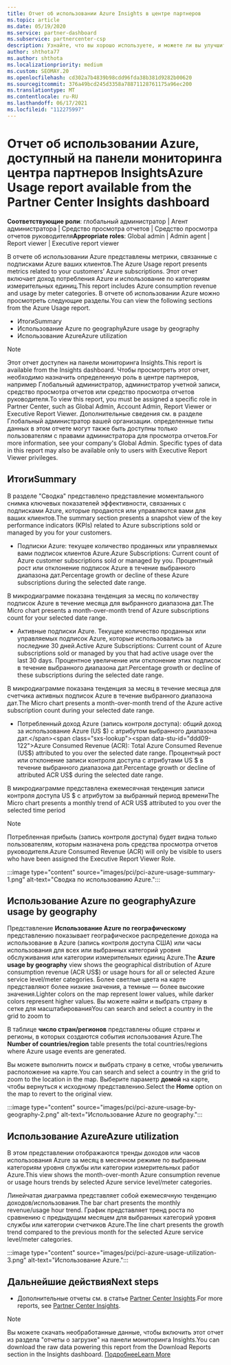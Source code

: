 ```yaml
---
title: Отчет об использовании Azure Insights в центре партнеров
ms.topic: article
ms.date: 05/19/2020
ms.service: partner-dashboard
ms.subservice: partnercenter-csp
description: Узнайте, что вы хорошо используете, и можете ли вы улучшить использование подписок Azure, которые вы продаете или управляете клиентами.
author: shthota77
ms.author: shthota
ms.localizationpriority: medium
ms.custom: SEOMAY.20
ms.openlocfilehash: cd302a7b4839b98cdd96fda38b381d9282b00620
ms.sourcegitcommit: 376a49bcd245d3358a78871128761175a96ec200
ms.translationtype: MT
ms.contentlocale: ru-RU
ms.lasthandoff: 06/17/2021
ms.locfileid: "112275997"
---
```

# <a name="azure-usage-report-available-from-the-partner-center-insights-dashboard"></a><span data-ttu-id="ddd09-103">Отчет об использовании Azure, доступный на панели мониторинга центра партнеров Insights</span><span class="sxs-lookup"><span data-stu-id="ddd09-103">Azure Usage report available from the Partner Center Insights dashboard</span></span>

<span data-ttu-id="ddd09-104">**Соответствующие роли**: глобальный администратор | Агент администратора | Средство просмотра отчетов | Средство просмотра отчетов руководителя</span><span class="sxs-lookup"><span data-stu-id="ddd09-104">**Appropriate roles**: Global admin | Admin agent | Report viewer | Executive report viewer</span></span>

<span data-ttu-id="ddd09-105">В отчете об использовании Azure представлены метрики, связанные с подписками Azure ваших клиентов.</span><span class="sxs-lookup"><span data-stu-id="ddd09-105">The Azure Usage report presents metrics related to your customers’ Azure subscriptions.</span></span> <span data-ttu-id="ddd09-106">Этот отчет включает доход потребления Azure и использование по категориям измерительных единиц.</span><span class="sxs-lookup"><span data-stu-id="ddd09-106">This report includes Azure consumption revenue and usage by meter categories.</span></span> <span data-ttu-id="ddd09-107">В отчете об использовании Azure можно просмотреть следующие разделы.</span><span class="sxs-lookup"><span data-stu-id="ddd09-107">You can view the following sections from the Azure Usage report.</span></span>

- <span data-ttu-id="ddd09-108">Итоги</span><span class="sxs-lookup"><span data-stu-id="ddd09-108">Summary</span></span>
- <span data-ttu-id="ddd09-109">Использование Azure по geography</span><span class="sxs-lookup"><span data-stu-id="ddd09-109">Azure usage by geography</span></span>
- <span data-ttu-id="ddd09-110">Использование Azure</span><span class="sxs-lookup"><span data-stu-id="ddd09-110">Azure utilization</span></span>

 > [!NOTE]
 > <span data-ttu-id="ddd09-111">Этот отчет доступен на панели мониторинга Insights.</span><span class="sxs-lookup"><span data-stu-id="ddd09-111">This report is available from the Insights dashboard.</span></span> <span data-ttu-id="ddd09-112">Чтобы просмотреть этот отчет, необходимо назначить определенную роль в центре партнеров, например Глобальный администратор, администратор учетной записи, средство просмотра отчетов или средство просмотра отчетов руководителя.</span><span class="sxs-lookup"><span data-stu-id="ddd09-112">To view this report, you must be assigned a specific role in Partner Center, such as Global Admin, Account Admin, Report Viewer or Executive Report Viewer.</span></span> <span data-ttu-id="ddd09-113">Дополнительные сведения см. в разделе Глобальный администратор вашей организации. определенные типы данных в этом отчете могут также быть доступны только пользователям с правами администратора для просмотра отчетов.</span><span class="sxs-lookup"><span data-stu-id="ddd09-113">For more information, see your company's Global Admin. Specific types of data in this report may also be available only to users with Executive Report Viewer privileges.</span></span>

## <a name="summary"></a><span data-ttu-id="ddd09-114">Итоги</span><span class="sxs-lookup"><span data-stu-id="ddd09-114">Summary</span></span>

<span data-ttu-id="ddd09-115">В разделе "Сводка" представлено представление моментального снимка ключевых показателей эффективности, связанных с подписками Azure, которые продаются или управляются вами для ваших клиентов.</span><span class="sxs-lookup"><span data-stu-id="ddd09-115">The summary section presents a snapshot view of the key performance indicators (KPIs) related to Azure subscriptions sold or managed by you for your customers.</span></span>  

- <span data-ttu-id="ddd09-116">Подписки Azure: текущее количество проданных или управляемых вами подписок клиентов Azure.</span><span class="sxs-lookup"><span data-stu-id="ddd09-116">Azure Subscriptions: Current count of Azure customer subscriptions sold or managed by you.</span></span>
<span data-ttu-id="ddd09-117">Процентный рост или отклонение подписок Azure в течение выбранного диапазона дат.</span><span class="sxs-lookup"><span data-stu-id="ddd09-117">Percentage growth or decline of these Azure subscriptions during the selected date range.</span></span>

<span data-ttu-id="ddd09-118">В микродиаграмме показана тенденция за месяц по количеству подписок Azure в течение месяца для выбранного диапазона дат.</span><span class="sxs-lookup"><span data-stu-id="ddd09-118">The Micro chart presents a month-over-month trend of Azure subscriptions count for your selected date range.</span></span>
- <span data-ttu-id="ddd09-119">Активные подписки Azure. Текущее количество проданных или управляемых подписок Azure, которые использовались за последние 30 дней.</span><span class="sxs-lookup"><span data-stu-id="ddd09-119">Active Azure Subscriptions: Current count of Azure subscriptions sold or managed by you that had active usage over the last 30 days.</span></span>
<span data-ttu-id="ddd09-120">Процентное увеличение или отклонение этих подписок в течение выбранного диапазона дат.</span><span class="sxs-lookup"><span data-stu-id="ddd09-120">Percentage growth or decline of these subscriptions during the selected date range.</span></span>

<span data-ttu-id="ddd09-121">В микродиаграмме показана тенденция за месяц в течение месяца для счетчика активных подписок Azure в течение выбранного диапазона дат.</span><span class="sxs-lookup"><span data-stu-id="ddd09-121">The Micro chart presents a month-over-month trend of the Azure active subscription count during your selected date range.</span></span>

- <span data-ttu-id="ddd09-122">Потребленный доход Azure (запись контроля доступа): общий доход за использование Azure (US $) с атрибутом выбранного диапазона дат.</span><span class="sxs-lookup"><span data-stu-id="ddd09-122">Azure Consumed Revenue (ACR): Total Azure Consumed Revenue (US$) attributed to you over the selected date range.</span></span>
<span data-ttu-id="ddd09-123">Процентный рост или отклонение записи контроля доступа с атрибутами US $ в течение выбранного диапазона дат.</span><span class="sxs-lookup"><span data-stu-id="ddd09-123">Percentage growth or decline of attributed ACR US$ during the selected date range.</span></span> 

<span data-ttu-id="ddd09-124">В микродиаграмме представлена ежемесячная тенденция записи контроля доступа US $ с атрибутом за выбранный период времени</span><span class="sxs-lookup"><span data-stu-id="ddd09-124">The Micro chart presents a monthly trend of ACR US$ attributed to you over the selected time period</span></span>


> [!NOTE]
 > <span data-ttu-id="ddd09-125">Потребленная прибыль (запись контроля доступа) будет видна только пользователям, которым назначена роль средства просмотра отчетов руководителя.</span><span class="sxs-lookup"><span data-stu-id="ddd09-125">Azure Consumed Revenue (ACR) will only be visible to users who have been assigned the Executive Report Viewer Role.</span></span>

:::image type="content" source="images/pci/pci-azure-usage-summary-1.png" alt-text="Сводка по использованию Azure.":::

## <a name="azure-usage-by-geography"></a><span data-ttu-id="ddd09-127">Использование Azure по geography</span><span class="sxs-lookup"><span data-stu-id="ddd09-127">Azure usage by geography</span></span>

<span data-ttu-id="ddd09-128">Представление **Использование Azure по географическому** представлению показывает географическое распределение дохода на использование в Azure (запись контроля доступа США) или часы использования для всех или выбранных категорий уровня обслуживания или категории измерительных единиц Azure.</span><span class="sxs-lookup"><span data-stu-id="ddd09-128">The **Azure usage by geography** view shows the geographical distribution of Azure consumption revenue (ACR US$) or usage hours for all or selected Azure service level/meter categories.</span></span> <span data-ttu-id="ddd09-129">Более светлые цвета на карте представляют более низкие значения, а темные — более высокие значения.</span><span class="sxs-lookup"><span data-stu-id="ddd09-129">Lighter colors on the map represent lower values, while darker colors represent higher values.</span></span> <span data-ttu-id="ddd09-130">Вы можете найти и выбрать страну в сетке для масштабирования</span><span class="sxs-lookup"><span data-stu-id="ddd09-130">You can search and select a country in the grid to zoom to</span></span> 

<span data-ttu-id="ddd09-131">В таблице **число стран/регионов** представлены общие страны и регионы, в которых создаются события использования Azure.</span><span class="sxs-lookup"><span data-stu-id="ddd09-131">The **Number of countries/region** table presents the total countries/regions where Azure usage events are generated.</span></span>

<span data-ttu-id="ddd09-132">Вы можете выполнить поиск и выбрать страну в сетке, чтобы увеличить расположение на карте.</span><span class="sxs-lookup"><span data-stu-id="ddd09-132">You can search and select a country in the grid to zoom to the location in the map.</span></span> <span data-ttu-id="ddd09-133">Выберите параметр **домой** на карте, чтобы вернуться к исходному представлению.</span><span class="sxs-lookup"><span data-stu-id="ddd09-133">Select the **Home** option on the map to revert to the original view.</span></span>

:::image type="content" source="images/pci/pci-azure-usage-by-geography-2.png" alt-text="Использование Azure по geography.":::

## <a name="azure-utilization"></a><span data-ttu-id="ddd09-135">Использование Azure</span><span class="sxs-lookup"><span data-stu-id="ddd09-135">Azure utilization</span></span>

<span data-ttu-id="ddd09-136">В этом представлении отображаются тренды доходов или часов использования Azure за месяц в месячном режиме по выбранным категориям уровня службы или категории измерительных работ Azure.</span><span class="sxs-lookup"><span data-stu-id="ddd09-136">This view shows the month-over-month Azure consumption revenue or usage hours trends by selected Azure service level/meter categories.</span></span> 

<span data-ttu-id="ddd09-137">Линейчатая диаграмма представляет собой ежемесячную тенденцию доходов/использования.</span><span class="sxs-lookup"><span data-stu-id="ddd09-137">The bar chart presents the monthly revenue/usage hour trend.</span></span> <span data-ttu-id="ddd09-138">График представляет тренд роста по сравнению с предыдущим месяцем для выбранных категорий уровня службы или категории счетчиков Azure.</span><span class="sxs-lookup"><span data-stu-id="ddd09-138">The line chart presents the growth trend compared to the previous month for the selected Azure service level/meter categories.</span></span>

:::image type="content" source="images/pci/pci-azure-usage-utilization-3.png" alt-text="Использование Azure.":::

## <a name="next-steps"></a><span data-ttu-id="ddd09-140">Дальнейшие действия</span><span class="sxs-lookup"><span data-stu-id="ddd09-140">Next steps</span></span>

- <span data-ttu-id="ddd09-141">Дополнительные отчеты см. в статье [Partner Center Insights](partner-center-insights.md).</span><span class="sxs-lookup"><span data-stu-id="ddd09-141">For more reports, see [Partner Center Insights](partner-center-insights.md).</span></span>

>[!NOTE] 
> <span data-ttu-id="ddd09-142">Вы можете скачать необработанные данные, чтобы включить этот отчет из раздела "отчеты о загрузке" на панели мониторинга Insights.</span><span class="sxs-lookup"><span data-stu-id="ddd09-142">You can download the raw data powering this report from the Download Reports section in the Insights dashboard.</span></span> [<span data-ttu-id="ddd09-143">Подробнее</span><span class="sxs-lookup"><span data-stu-id="ddd09-143">Learn More</span></span>](pci-download-reports.md) 
